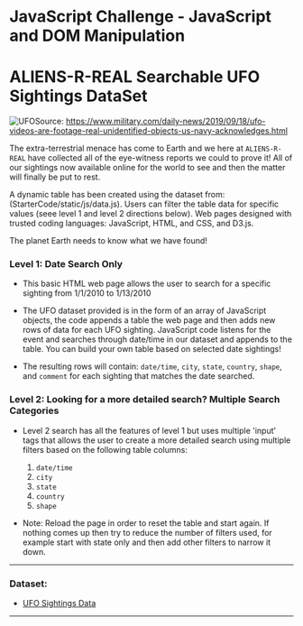 # JavaScript Challenge - JavaScript and DOM Manipulation

# ALIENS-R-REAL Searchable UFO Sightings DataSet

![UFO](image/ufo_2400.png)Source: https://www.military.com/daily-news/2019/09/18/ufo-videos-are-footage-real-unidentified-objects-us-navy-acknowledges.html 

The extra-terrestrial menace has come to Earth and we here at `ALIENS-R-REAL` have collected all of the eye-witness reports we could to prove it! All of our sightings now available online for the world to see and then the matter will finally be put to rest.

A dynamic table has been created using the dataset from: (StarterCode/static/js/data.js). Users can filter the table data for specific values (seee level 1 and level 2 directions below). Web pages designed with trusted coding languages: JavaScript, HTML, and CSS, and D3.js.

The planet Earth needs to know what we have found!

### Level 1: Date Search Only

* This basic HTML web page allows the user to search for a specific sighting from 1/1/2010 to 1/13/2010

* The UFO dataset provided is in the form of an array of JavaScript objects, the code appends a table the web page and then adds new rows of data for each UFO sighting.  JavaScript code listens for the event and searches through date/time in our dataset and appends to the table. You can build your own table based on selected date sightings!

* The resulting rows will contain: `date/time`, `city`, `state`, `country`, `shape`, and `comment` for each sighting that matches the date searched.

### Level 2: Looking for a more detailed search?  Multiple Search Categories

* Level 2 search has all the features of level 1 but uses multiple 'input' tags that allows the user to create a more detailed search using multiple filters based on the following table columns:
  1. `date/time`
  2. `city`
  3. `state`
  4. `country`
  5. `shape`

* Note: Reload the page in order to reset the table and start again.  If nothing comes up then try to reduce the number of filters used, for example start with state only and then add other filters to narrow it down. 

- - -

### Dataset:

* [UFO Sightings Data](UFO_level_1/StarterCode/static/js/data.js)

- - -